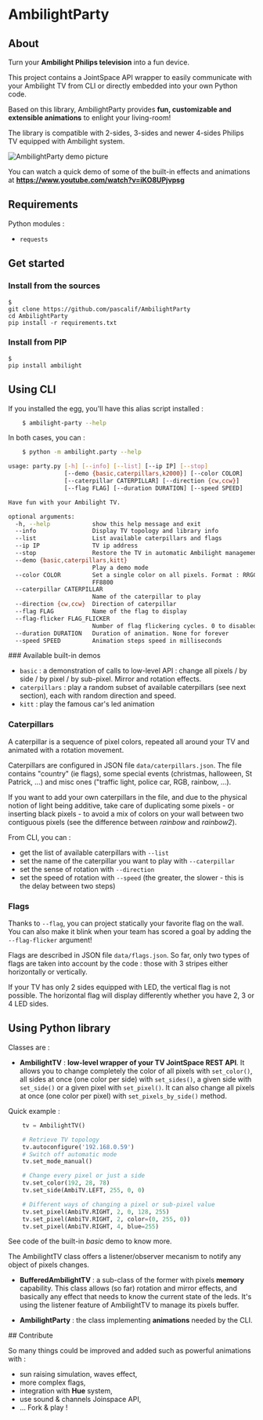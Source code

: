 AmbilightParty
==============

## About

Turn your **Ambilight Philips television** into a fun device.

This project contains a JointSpace API wrapper to easily communicate with your Ambilight TV from CLI or directly embedded into your own Python code.

Based on this library, AmbilightParty provides **fun, customizable and extensible animations** to enlight your living-room!

The library is compatible with 2-sides, 3-sides and newer 4-sides Philips TV equipped with Ambilight system.

![AmbilightParty demo picture](https://i1.ytimg.com/vi/iKO8UPjvpsg/0.jpg "AmbilightParty demo")



You can watch a quick demo of some of the built-in effects and animations at **https://www.youtube.com/watch?v=iKO8UPjvpsg**


## Requirements

Python modules :
* ```requests```


## Get started

### Install from the sources
    $
    git clone https://github.com/pascalif/AmbilightParty
    cd AmbilightParty
    pip install -r requirements.txt

### Install from PIP
    $
    pip install ambilight


## Using CLI

If you installed the egg, you'll have this alias script installed :

```bash
    $ ambilight-party --help
```

In both cases, you can :

```bash
    $ python -m ambilight.party --help

usage: party.py [-h] [--info] [--list] [--ip IP] [--stop]
                [--demo {basic,caterpillars,k2000}] [--color COLOR]
                [--caterpillar CATERPILLAR] [--direction {cw,ccw}]
                [--flag FLAG] [--duration DURATION] [--speed SPEED]

Have fun with your Ambilight TV.

optional arguments:
  -h, --help            show this help message and exit
  --info                Display TV topology and library info
  --list                List available caterpillars and flags
  --ip IP               TV ip address
  --stop                Restore the TV in automatic Ambilight management mode
  --demo {basic,caterpillars,kitt}
                        Play a demo mode
  --color COLOR         Set a single color on all pixels. Format : RRGGBB, eg
                        FF8800
  --caterpillar CATERPILLAR
                        Name of the caterpillar to play
  --direction {cw,ccw}  Direction of caterpillar
  --flag FLAG           Name of the flag to display
  --flag-flicker FLAG_FLICKER
                        Number of flag flickering cycles. 0 to disabled the effect.
  --duration DURATION   Duration of animation. None for forever
  --speed SPEED         Animation steps speed in milliseconds
```

### Available built-in demos
- `basic` : a demonstration of calls to low-level API : change all pixels / by side / by pixel / by sub-pixel. Mirror and rotation effects.
- `caterpillars` : play a random subset of available caterpillars (see next section), each with random direction and speed.
- `kitt` : play the famous car's led animation

### Caterpillars

A caterpillar is a sequence of pixel colors, repeated all around your TV and animated with a rotation movement.

Caterpillars are configured in JSON file `data/caterpillars.json`. The file contains "country" (ie flags), some special events (christmas, halloween, St Patrick, ...) and misc ones ("traffic light, police car, RGB, rainbow, ...).

If you want to add your own caterpillars in the file, and due to the physical notion of light being additive, take care of duplicating some pixels - or inserting black pixels - to avoid a mix of colors on your wall between two contiguous pixels (see the difference between _rainbow_ and _rainbow2_).

From CLI, you can :
- get the list of available caterpillars with `--list`
- set the name of the caterpillar you want to play with `--caterpillar`
- set the sense of rotation with `--direction`
- set the speed of rotation with `--speed` (the greater, the slower - this is the delay between two steps)

### Flags

Thanks to `--flag`, you can project statically your favorite flag on the wall.
You can also make it blink when your team has scored a goal by adding the `--flag-flicker` argument!

Flags are described in JSON file `data/flags.json`.
So far, only two types of flags are taken into account by the code : those with 3 stripes either horizontally or vertically.

If your TV has only 2 sides equipped with LED, the vertical flag is not possible.
The horizontal flag will display differently whether you have 2, 3 or 4 LED sides.


## Using Python library

Classes are :
- **AmbilightTV** : **low-level wrapper of your TV JointSpace REST API**. It allows you to change completely the color of all pixels with `set_color()`,
  all sides at once (one color per side) with `set_sides()`, a given side with `set_side()` or a given pixel with `set_pixel()`.
  It can also change all pixels at once (one color per pixel) with `set_pixels_by_side()` method.

Quick example :

```python
    tv = AmbilightTV()

    # Retrieve TV topology
    tv.autoconfigure('192.168.0.59')
    # Switch off automatic mode
    tv.set_mode_manual()

    # Change every pixel or just a side
    tv.set_color(192, 28, 78)
    tv.set_side(AmbiTV.LEFT, 255, 0, 0)

    # Different ways of changing a pixel or sub-pixel value
    tv.set_pixel(AmbiTV.RIGHT, 2, 0, 128, 255)
    tv.set_pixel(AmbiTV.RIGHT, 2, color=(0, 255, 0))
    tv.set_pixel(AmbiTV.RIGHT, 4, blue=255)
```
See code of the built-in _basic_ demo to know more.

The AmbilightTV class offers a listener/observer mecanism to notify any object of pixels changes.


- **BufferedAmbilightTV** : a sub-class of the former with pixels **memory** capability. This class allows (so far) rotation and mirror effects, and basically any effect that needs to know the current state of the leds. It's using the listener feature of AmbilightTV to manage its pixels buffer.



- **AmbilightParty** : the class implementing **animations** needed by the CLI.


## Contribute

So many things could be improved and added such as powerful animations with :
- sun raising simulation, waves effect,
- more complex flags,
- integration with **Hue** system,
- use sound & channels Joinspace API,
- ...
Fork & play !
